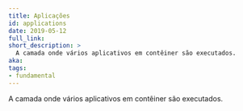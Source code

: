 ```yaml
---
title: Aplicações
id: applications
date: 2019-05-12
full_link:
short_description: >
  A camada onde vários aplicativos em contêiner são executados.
aka:
tags:
- fundamental
---
```

 A camada onde vários aplicativos em contêiner são executados.
